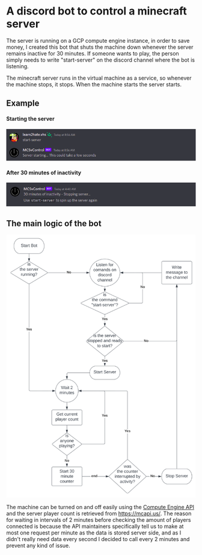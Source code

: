 # A discord bot to control a minecraft server

The server is running on a GCP compute engine instance, in order to save money, I created this bot that shuts the machine down whenever the server remains inactive for 30 minutes. If someone wants to play, the person simply needs to write "start-server" on the discord channel where the bot is listening. 

The minecraft server runs in the virtual machine as a service, so whenever the machine stops, it stops. When the machine starts the server starts.

## Example

#### Starting the server
![starting the server from discord](https://github.com/coding-kiko/mc-server-control-dc-bot/blob/main/readme/start_server.png?raw=true)


#### After 30 minutes of inactivity
![30 minutes of inactivity](https://github.com/coding-kiko/mc-server-control-dc-bot/blob/main/readme/shut_down_server.png?raw=true)

## The main logic of the bot

![enter image description here](https://github.com/coding-kiko/mc-server-control-dc-bot/blob/main/readme/server_bot_discord_logic.svg?raw=true)

The machine can be turned on and off easily using the [Compute Engine API](https://pkg.go.dev/google.golang.org/api/compute/v1) and the server player count is retrieved from https://mcapi.us/. 
The reason for waiting in intervals of 2 minutes before checking the amount of players connected is because the API maintainers specifically tell us to make at most one request per minute as the data is stored server side, and as I didn't really need data every second I decided to call every 2 minutes and prevent any kind of issue.
